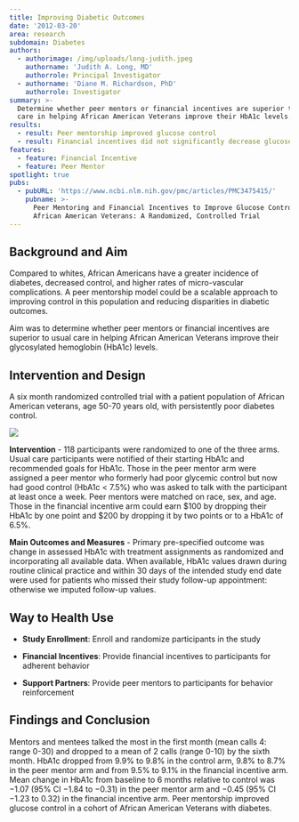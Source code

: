 ```yaml
---
title: Improving Diabetic Outcomes
date: '2012-03-20'
area: research
subdomain: Diabetes
authors:
  - authorimage: /img/uploads/long-judith.jpeg
    authorname: 'Judith A. Long, MD'
    authorrole: Principal Investigator
  - authorname: 'Diane M. Richardson, PhD'
    authorrole: Investigator
summary: >-
  Determine whether peer mentors or financial incentives are superior to usual
  care in helping African American Veterans improve their HbA1c levels.
results:
  - result: Peer mentorship improved glucose control
  - result: Financial incentives did not significantly decrease glucose control
features:
  - feature: Financial Incentive
  - feature: Peer Mentor
spotlight: true
pubs:
  - pubURL: 'https://www.ncbi.nlm.nih.gov/pmc/articles/PMC3475415/'
    pubname: >-
      Peer Mentoring and Financial Incentives to Improve Glucose Control in
      African American Veterans: A Randomized, Controlled Trial
---
```

## Background and Aim

Compared to whites, African Americans have a greater incidence of diabetes, decreased control, and higher rates of micro-vascular complications. A peer mentorship model could be a scalable approach to improving control in this population and reducing disparities in diabetic outcomes.

Aim was to determine whether peer mentors or financial incentives are superior to usual care in helping African American Veterans improve their glycosylated hemoglobin (HbA1c) levels.

## Intervention and Design

A six month randomized controlled trial with a patient population of African American veterans, age 50-70 years old, with persistently poor diabetes control.

![](/img/uploads/nihms-410510-f0001.jpg)

**Intervention** - 118 participants were randomized to one of the three arms. Usual care participants were notified of their starting HbA1c and recommended goals for HbA1c. Those in the peer mentor arm were assigned a peer mentor who formerly had poor glycemic control but now had good control (HbA1c < 7.5%) who was asked to talk with the participant at least once a week. Peer mentors were matched on race, sex, and age. Those in the financial incentive arm could earn $100 by dropping their HbA1c by one point and $200 by dropping it by two points or to a HbA1c of 6.5%.

**Main Outcomes and Measures** - Primary pre-specified outcome was change in assessed HbA1c with treatment assignments as randomized and incorporating all available data. When available, HbA1c values drawn during routine clinical practice and within 30 days of the intended study end date were used for patients who missed their study follow-up appointment: otherwise we imputed follow-up values.

## Way to Health Use

- **Study Enrollment**: Enroll and randomize participants in the study

- **Financial Incentives**: Provide financial incentives to participants for adherent behavior

- **Support Partners**: Provide peer mentors to participants for behavior reinforcement

## Findings and Conclusion

Mentors and mentees talked the most in the first month (mean calls 4: range 0-30) and dropped to a mean of 2 calls (range 0-10) by the sixth month. HbA1c dropped from 9.9% to 9.8% in the control arm, 9.8% to 8.7% in the peer mentor arm and from 9.5% to 9.1% in the financial incentive arm. Mean change in HbA1c from baseline to 6 months relative to control was −1.07 (95% CI −1.84 to −0.31) in the peer mentor arm and −0.45 (95% CI −1.23 to 0.32) in the financial incentive arm.
Peer mentorship improved glucose control in a cohort of African American Veterans with diabetes.

